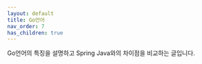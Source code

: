 ```yaml
---
layout: default
title: Go언어
nav_order: 7
has_children: true
---
```


Go언어의 특징을 설명하고 Spring Java와의 차이점을 비교하는 글입니다.